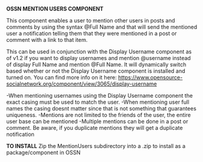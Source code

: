 **OSSN MENTION USERS COMPONENT**

This component enables a user to mention other users in posts and comments by using the syntax @Full Name and that will send the mentioned user a notification telling them that they were mentioned in a post or comment with a link to that item.

This can be used in conjunction with the Display Username component as of v1.2 if you want to display usernames and mention @username instead of display Full Name and mention @Full Name. It will dynamically switch based whether or not the Display Username component is installed and turned on. You can find more info on it here: https://www.opensource-socialnetwork.org/component/view/3065/display-username

-When mentioning usernames using the Display Username component the exact casing must be used to match the user.
-When mentioning user full names the casing doesnt matter since that is not something that guarantees uniqueness.
-Mentions are not limited to the friends of the user, the entire user base can be mentioned
-Multiple mentions can be done in a post or comment. Be aware, if you duplicate mentions they will get a duplicate notification

**TO INSTALL**
Zip the MentionUsers subdirectory into a .zip to install as a package/component in OSSN